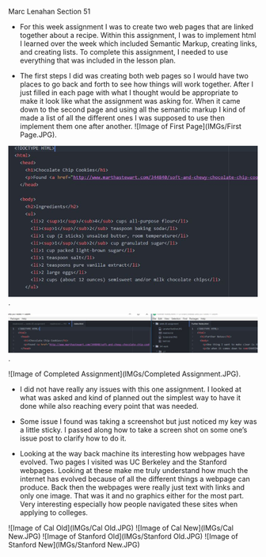 Marc Lenahan
Section 51


* For this week assignment I was to create two web pages that are linked together about a recipe. Within this assignment, I was to implement html I learned over the week which included Semantic Markup, creating links, and creating lists. To complete this assignment, I needed to use everything that was included in the lesson plan.

* The first steps I did was creating both web pages so I would have two places to go back and forth to see how things will work together. After I just filled in each page with what I thought would be appropriate to make it look like what the assignment was asking for. When it came down to the second page and using all the semantic markup I kind of made a list of all the different ones I was supposed to use then implement them one after another.
![Image of First Page](IMGs/First Page.JPG).

![Image of Ingredients](IMGs/Ingredients.JPG).

![Image of Start](IMGs/Start.JPG).

![Image of Completed Assignment](IMGs/Completed Assignment.JPG).

* I did not have really any issues with this one assignment. I looked at what was asked and kind of planned out the simplest way to have it done while also reaching every point that was needed.

* Some issue I found was taking a screenshot but just noticed my key was a little sticky. I passed along how to take a screen shot on some one’s issue post to clarify how to do it.

* Looking at the way back machine its interesting how webpages have evolved. Two pages I visited was UC Berkeley and the Stanford webpages. Looking at these make me truly understand how much the internet has evolved because of all the different things a webpage can produce. Back then the webpages were really just text with links and only one image. That was it and no graphics either for the most part. Very interesting especially how people navigated these sites when applying to colleges.

![Image of Cal Old](IMGs/Cal Old.JPG)
![Image of Cal New](IMGs/Cal New.JPG)
![Image of Stanford Old](IMGs/Stanford Old.JPG)
![Image of Stanford New](IMGs/Stanford New.JPG)
